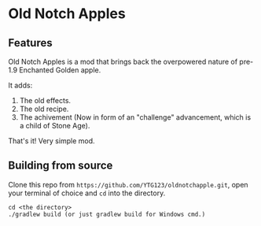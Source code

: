 # Old Notch Apples

## Features
Old Notch Apples is a mod that brings back the overpowered nature of pre-1.9 Enchanted Golden apple.

It adds:
1. The old effects.
1. The old recipe.
1. The achivement (Now in form of an "challenge" advancement, which is a child of Stone Age).

That's it! Very simple mod.

## Building from source
Clone this repo from `https://github.com/YTG123/oldnotchapple.git`, open your terminal of choice and `cd` into the directory.

```
cd <the directory>
./gradlew build (or just gradlew build for Windows cmd.)
```
